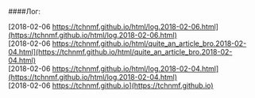 ####Лог:

[2018-02-06 	 https://tchnmf.github.io/html/log.2018-02-06.html](https://tchnmf.github.io/html/log.2018-02-06.html) 	
[2018-02-06 	 https://tchnmf.github.io/html/quite_an_article_bro.2018-02-04.html](https://tchnmf.github.io/html/quite_an_article_bro.2018-02-04.html) 	
[2018-02-06 	 https://tchnmf.github.io/html/log.2018-02-04.html](https://tchnmf.github.io/html/log.2018-02-04.html) 	
[2018-02-06 	 https://tchnmf.github.io](https://tchnmf.github.io) 	

